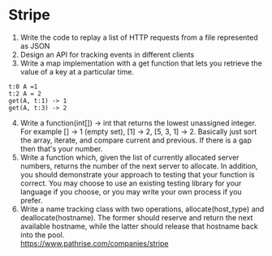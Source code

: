 # Stripe
1. Write the code to replay a list of HTTP requests from a file represented as JSON  
2. Design an API for tracking events in different clients  
3. Write a map implementation with a get function that lets you retrieve the value of a key at a particular time.
```
t:0 A =1
t:2 A = 2
get(A, t:1) -> 1
get(A, t:3) -> 2  
```
4. Write a function(int[]) -> int that returns the lowest unassigned integer. For example [] -> 1 (empty set), [1] -> 2, [5, 3, 1] -> 2. Basically just sort the array, iterate, and compare current and previous. If there is a gap then that's your number.  
5. Write a function which, given the list of currently allocated server numbers, returns the number of the next server to allocate. In addition, you should demonstrate your approach to testing that your function is correct. You may choose to use an existing testing library for your language if you choose, or you may write your own process if you prefer. 
6. Write a name tracking class with two operations, allocate(host_type) and deallocate(hostname). The former should reserve and return the next available hostname, while the latter should release that hostname back into the pool.  
https://www.pathrise.com/companies/stripe 
